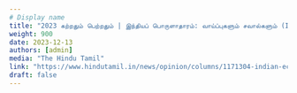 ```yaml
---
# Display name
title: "2023 கற்றதும் பெற்றதும் | இந்தியப் பொருளாதாரம்: வாய்ப்புகளும் சவால்களும் (Indian Economy: Opportunities and Challenges)"
weight: 900
date: 2023-12-13
authors: [admin]
media: "The Hindu Tamil"
link: "https://www.hindutamil.in/news/opinion/columns/1171304-indian-economy-opportunities-and-challenges.html"
draft: false
---
```


